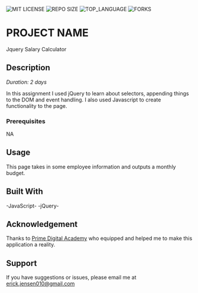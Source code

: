 ![MIT LICENSE](https://img.shields.io/github/license/scottbromander/the_marketplace.svg?style=flat-square)
![REPO SIZE](https://img.shields.io/github/repo-size/scottbromander/the_marketplace.svg?style=flat-square)
![TOP_LANGUAGE](https://img.shields.io/github/languages/top/scottbromander/the_marketplace.svg?style=flat-square)
![FORKS](https://img.shields.io/github/forks/scottbromander/the_marketplace.svg?style=social)

# PROJECT NAME

Jquery Salary Calculator

## Description

_Duration: 2 days_

In this assignment I used jQuery to learn about selectors, appending things to the DOM and event handling. I also used Javascript to create functionality to the page. 

### Prerequisites

NA

## Usage
This page takes in some employee information and outputs a monthly budget.


## Built With

-JavaScript-
-jQuery-

## Acknowledgement
Thanks to [Prime Digital Academy](www.primeacademy.io) who equipped and helped me to make this application a reality. 

## Support
If you have suggestions or issues, please email me at [erick.jensen010@gmail.com](www.google.com)